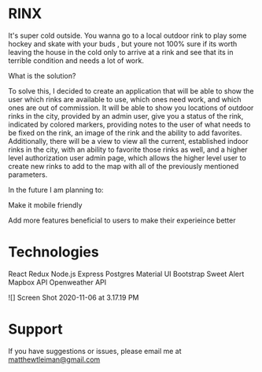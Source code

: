 # RINX

It's super cold outside. You wanna go to a local outdoor rink to play some hockey and skate with your buds , but youre not 100% sure if its worth leaving the house in the cold only to arrive at a rink and see that its in terrible condition and needs a lot of work.

What is the solution?

To solve this, I decided to create an application that will be able to show the user which rinks are available to use, which ones need work, and which ones are out of commission. It will be able to show you locations of outdoor rinks in the city, provided by an admin user, give you a status of the rink, indicated by colored markers, providing notes to the user of what needs to be fixed on the rink, an image of the rink and the ability to add favorites. Additionally, there will be a view to view all the current, established indoor rinks in the city, with an ability to favorite those rinks as well, and a higher level authorization user admin page, which allows the higher level user to create new rinks to add to the map with all of the previously mentioned parameters.

In the future I am planning to:

Make it mobile friendly

Add more features beneficial to users to make their experieince better

# Technologies

React
Redux
Node.js
Express
Postgres
Material UI
Bootstrap
Sweet Alert
Mapbox API
Openweather API

![] Screen Shot 2020-11-06 at 3.17.19 PM

# Support

If you have suggestions or issues, please email me at matthewtleiman@gmail.com
